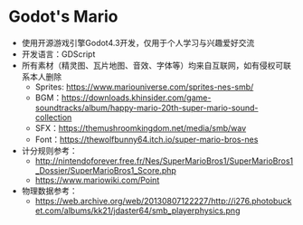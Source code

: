 # Godot's Mario
- 使用开源游戏引擎Godot4.3开发，仅用于个人学习与兴趣爱好交流
- 开发语言：GDScript
- 所有素材（精灵图、瓦片地图、音效、字体等）均来自互联网，如有侵权可联系本人删除
    - Sprites: https://www.mariouniverse.com/sprites-nes-smb/
    - BGM：https://downloads.khinsider.com/game-soundtracks/album/happy-mario-20th-super-mario-sound-collection
    - SFX：https://themushroomkingdom.net/media/smb/wav
    - Font：https://thewolfbunny64.itch.io/super-mario-bros-nes
- 计分规则参考：
    - http://nintendoforever.free.fr/Nes/SuperMarioBros1/SuperMarioBros1_Dossier/SuperMarioBros1_Score.php
    - https://www.mariowiki.com/Point
- 物理数据参考：
    - https://web.archive.org/web/20130807122227/http://i276.photobucket.com/albums/kk21/jdaster64/smb_playerphysics.png
